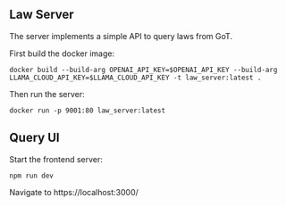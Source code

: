 ## Law Server

The server implements a simple API to query laws from GoT.

First build the docker image:

`docker build --build-arg OPENAI_API_KEY=$OPENAI_API_KEY --build-arg LLAMA_CLOUD_API_KEY=$LLAMA_CLOUD_API_KEY -t law_server:latest .`

Then run the server:

`docker run -p 9001:80 law_server:latest`

## Query UI

Start the frontend server:

`npm run dev`

Navigate to https://localhost:3000/
